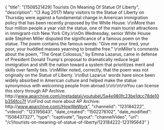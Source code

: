 {
    "title": "[1508521429] Tourists On Meaning Of Statue Of Liberty",
    "description": "(3 Aug 2017) Many visitors to the Statue of Liberty on Thursday were against a fundamental change in American immigration policy that has been recently proposed by the White House. \r\nMore than four million people a year visit the statue, one of the main tourist attractions in immigrant-rich New York City.\r\nOn Wednesday, senior White House aide Stephen Miller disputed the significance of a famous poem on the statue. The poem contains the famous words: \"Give me your tired, your poor, your huddled masses yearning to breathe free.\"   \r\nMiller's comments about the poem, \"The Great Colossus,\" by Emma Lazarus, came in defense of President Donald Trump's proposal to dramatically reduce legal immigration and shift the nation toward a system that prioritizes merit and skills over family ties. \r\nMiller noted, correctly, that the poem was not originally on the Statue of Liberty. \r\nBut Lazarus' words have since been widely absorbed in American culture and helped make the statue synonymous with welcoming people from abroad.\r\n\r\n\r\nYou can license this story through AP Archive: http:\/\/www.aparchive.com\/metadata\/youtube\/5a4e980fc23be1dcc78de10b356fcc7f \r\nFind out more about AP Archive: http:\/\/www.aparchive.com\/HowWeWork",
    "channelid": "123184222",
    "videoid": "123195643",
    "date_created": "1502276102",
    "date_modified": "1508437327",
    "type": "captivate",
    "layout": "channelVideo",
    "url": "\/c1\/tourists-on-meaning-of-statue-of-liberty\/123184222-123195643"
}